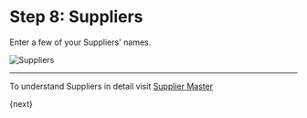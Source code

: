 # Step 8: Suppliers

Enter a few of your Suppliers' names.

<img alt="Suppliers" class="screenshot"
src="{{url_prefix}}/assets/img/setup-wizard/step-9.png">

---

To understand Suppliers in detail visit [Supplier Master]({{url_prefix}}/user/guides/buying/supplier-master.html)

{next}
